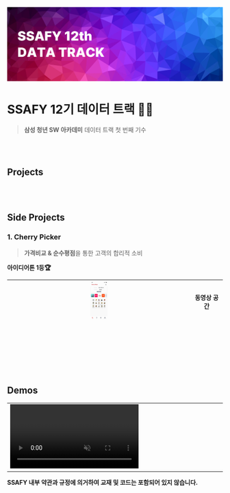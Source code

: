 ![img](./docs/logo.png)
---
# SSAFY 12기 데이터 트랙 👨‍💻
 >**삼성 청년 SW 아카데미**
 데이터 트랙 첫 번째 기수

<br />
<br />

## Projects

<br />
<br />

## Side Projects
### 1. Cherry Picker
> **가격비교 & 순수평점**을 통한 고객의 합리적 소비

**아이디어톤 1등🏆**

|<img src="./sideProjects/cherrypicker/docs/presentation/all_images.gif" width="10%">| 동영상 공간 |
|---|---|

<br />
<br />
<br />
<br />
<br />
<br />

## Demos
<table class="center">
<tr>
    <td width=50% style="border: none">
        <video controls autoplay loop src="https://github.com/user-attachments/assets/befae84a-03cb-4c97-b20e-939cb0be74ff" muted="false"></video>
    </td>
</tr>
</table>

**SSAFY 내부 약관과 규정에 의거하여 교재 및 코드는 포함되어 있지 않습니다.**
